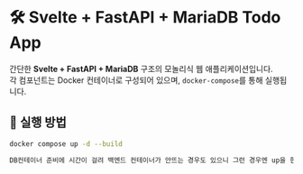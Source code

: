 # 🛠️ Svelte + FastAPI + MariaDB Todo App

간단한 **Svelte + FastAPI + MariaDB** 구조의 모놀리식 웹 애플리케이션입니다.  
각 컴포넌트는 Docker 컨테이너로 구성되어 있으며, `docker-compose`를 통해 실행됩니다.

## 🚀 실행 방법

```bash
docker compose up -d --build

DB컨테이너 준비에 시간이 걸려 백엔드 컨테이너가 안뜨는 경우도 있으니 그런 경우엔 up을 한번 더 하면 된다
